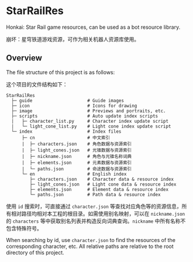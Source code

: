 # StarRailRes

Honkai: Star Rail game resources, can be used as a bot resource library.

崩坏：星穹铁道游戏资源，可作为相关机器人资源库使用。

## Overview

The file structure of this project is as follows:

这个项目的文件结构如下：

```text
StarRailRes
  ├─ guide                     # Guide images
  ├─ icon                      # Icons for drawing
  ├─ image                     # Previews and portraits, etc.
  ├─ scripts                   # Auto update index scripts
  |   ├─ character_list.py     # Character index update script 
  |   └─ light_cone_list.py    # Light cone index update script
  └─ index                     # Index files
      ├─ cn                    # 中文索引
      |  ├─ characters.json    # 角色数据与资源索引
      |  ├─ light_cones.json   # 光锥数据与资源索引
      |  ├─ nickname.json      # 角色与光锥名称词典
      |  ├─ elements.json      # 元素数据与资源索引
      |  └─ paths.json         # 命途数据与资源索引
      └─ en                    # English index
         ├─ characters.json    # Character data & resource index
         ├─ light_cones.json   # Light cone data & resource index
         ├─ elements.json      # Element data & resource index
         └─ paths.json         # Path data & resource index
```

使用 `id` 搜索时，可直接通过 `character.json` 等查找对应角色等的资源信息，所有相对路径均相对本工程的根目录。如需使用别名映射，可以在 `nickname.json` 的 `characters` 等中获取别名列表并构造反向词典查询。`nickname` 中所有名称不包含特殊符号。

When searching by id, use `character.json` to find the resources of the corresponding character, etc. All relative paths are relative to the root directory of this project.
